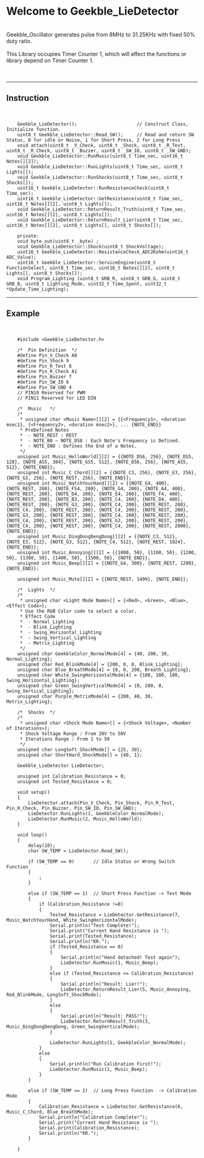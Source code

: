 # Welcome to Geekble_LieDetector<br>
<br>
Geekble_Oscillator generates pulse from 8MHz to 31.25KHz with fixed 50% duty ratio.<br>
<br>
This Library occupies Timer Counter 1, which will affect the functions or library depend on Timer Counter 1.<br>
<br>
<br>


***
## Instruction<br>
<br>
 
        Geekble_LieDetector();          			// Construct Class, Initialize function.
        uint8_t Geekble_LieDetector::Read_SW();		// Read and return SW Status, 0 for idle or Noise, 1 for Short Press, 2 for Long Press 
        void attach(uint8_t _V_Check, uint8_t _Shock, uint8_t _R_Test, uint8_t _R_Check, uint8_t _Buzzer, uint8_t _SW_IO, uint8_t _SW_GND);
        void Geekble_LieDetector::RunMusic(uint8_t Time_sec, uint16_t Notes[][2]);
        void Geekble_LieDetector::RunLights(uint8_t Time_sec, uint8_t Lights[]);
        void Geekble_LieDetector::RunShocks(uint8_t Time_sec, uint8_t Shocks[]);
        uint16_t Geekble_LieDetector::RunResistanceCheck(uint8_t Time_sec);
        uint16_t Geekble_LieDetector::GetResistance(uint8_t Time_sec, uint16_t Notes[][2], uint8_t Lights[]);
        void Geekble_LieDetector::ReturnResult_Truth(uint8_t Time_sec, uint16_t Notes[][2], uint8_t Lights[]);
        void Geekble_LieDetector::ReturnResult_Lier(uint8_t Time_sec, uint16_t Notes[][2], uint8_t Lights[], uint8_t Shocks[]);

        private:
        void byte_out(uint8_t _byte) ;
        void Geekble_LieDetector::Shock(uint8_t ShockVoltage);
        uint16_t Geekble_LieDetector::ResistanceCheck_ADC2Kohm(uint16_t ADC_Value);
        uint16_t Geekble_LieDetector::ServiceEngine(uint8_t FunctionSelect, uint8_t Time_sec, uint16_t Notes[][2], uint8_t Lights[], uint8_t Shocks[]);
        void Program_Lighting (uint8_t GRB_R, uint8_t GRB_G, uint8_t GRB_B, uint8_t Lighting_Mode, uint32_t Time_Spent, uint32_t *Update_Time_Lighting);

***
## Example<br>
<br>

        #include <Geekble_LieDetector.h>

        /*  Pin Definition  */
        #define Pin_V_Check A0
        #define Pin_Shock 9
        #define Pin_R_Test 8
        #define Pin_R_Check A1
        #define Pin_Buzzer 7
        #define Pin_SW_IO 6
        #define Pin_SW_GND 4
        // PIN10 Reserved for PWM
        // PIN11 Reserved for LED DIN
        
        /*  Music   */
        /*
         * unsigned char <Music Name>[][2] = {{<Frequency1>, <duration msec1}, {<Frequency2>, <duration msec2>}, ... {NOTE_END}}
         * PreDefined Notes
         *  - NOTE_REST : REST
         *  - NOTE_B0 ~ NOTE_DS8 : Each Note's Frequency is Defined.
         *  - NOTE_END : Defines the End of a Notes.
         */
        unsigned int Music_HelloWorld[][2] = {{NOTE_DS6, 256}, {NOTE_DS5, 128}, {NOTE_AS5, 384}, {NOTE_GS5, 512}, {NOTE_DS6, 256}, {NOTE_AS5, 512}, {NOTE_END}};
        unsigned int Music_C_Chord[][2] = {{NOTE_C3, 256}, {NOTE_E3, 256}, {NOTE_G3, 256}, {NOTE_REST, 256}, {NOTE_END}};
        unsigned int Music_WatchYourHand[][2] = {{NOTE_G4, 400}, {NOTE_REST, 200}, {NOTE_FS4, 200}, {NOTE_G4, 200}, {NOTE_A4, 400}, {NOTE_REST, 200}, {NOTE_D4, 200}, {NOTE_E4, 200}, {NOTE_F4, 400}, {NOTE_REST, 200}, {NOTE_B3, 200}, {NOTE_C4, 200}, {NOTE_D4, 400}, {NOTE_REST, 200}, {NOTE_G3, 200}, {NOTE_C4, 200}, {NOTE_REST, 200}, {NOTE_C4, 200}, {NOTE_REST, 200}, {NOTE_C4, 200}, {NOTE_REST, 200}, {NOTE_G3, 200}, {NOTE_REST, 200}, {NOTE_C4, 200}, {NOTE_REST, 200}, {NOTE_C4, 200}, {NOTE_REST, 200}, {NOTE_G3, 200}, {NOTE_REST, 200}, {NOTE_C4, 200}, {NOTE_REST, 200}, {NOTE_C4, 200}, {NOTE_REST, 2000}, {NOTE_END}};
        unsigned int Music_DingDongDengDong[][2] = {{NOTE_C3, 512}, {NOTE_E3, 512}, {NOTE_G3, 512}, {NOTE_C4, 512}, {NOTE_REST, 1024}, {NOTE_END}};
        unsigned int Music_Annoying[][2] = {{1000, 50}, {1100, 50}, {1200, 50}, {1300, 50}, {1400, 50}, {1500, 50}, {NOTE_END}};
        unsigned int Music_Beep[][2] = {{NOTE_G4, 300}, {NOTE_REST, 1200}, {NOTE_END}};

        unsigned int Music_Mute[][2] = {{NOTE_REST, 1499}, {NOTE_END}};

        /*  Lights  */
        /*
         * unsigned char <Light Mode Name>[] = {<Red>, <Green>, <Blue>, <Effect Code>};
         * Use the RGB Color code to select a color.
         * Effect Code
         *  - Normal_Lighting
         *  - Blink_Lighting
         *  - Swing_Horizontal_Lighting
         *  - Swing_Vertical_Lighting
         *  - Metrix_Lighting
         */
        unsigned char GeekbleColor_NormalMode[4] = {40, 200, 30, Normal_Lighting};
        unsigned char Red_BlinkMode[4] = {200, 0, 0, Blink_Lighting};
        unsigned char Blue_BreathMode[4] = {0, 0, 200, Breath_Lighting};
        unsigned char White_SwingHorizontalMode[4] = {100, 100, 100, Swing_Horizontal_Lighting};
        unsigned char Green_SwingVerticalMode[4] = {0, 200, 0, Swing_Vertical_Lighting};
        unsigned char Purple_MetrixMode[4] = {200, 40, 30, Metrix_Lighting};

        /*  Shocks  */
        /*
         * unsigned char <Shock Mode Name>[] = {<Shock Voltage>, <Number of Iterations>};
         * Shock Voltage Range : From 20V to 50V
         * Iterations Range : From 1 to 50
         */
        unsigned char LongSoft_ShockMode[] = {25, 30};
        unsigned char ShortHard_ShockMode[] = {40, 1};

        Geekble_LieDetector LieDetector;

        unsigned int Calibration_Resistance = 0;
        unsigned int Tested_Resistance = 0;

        void setup()
        {
            LieDetector.attach(Pin_V_Check, Pin_Shock, Pin_R_Test, Pin_R_Check, Pin_Buzzer, Pin_SW_IO, Pin_SW_GND);
            LieDetector.RunLights(1, GeekbleColor_NormalMode);
            LieDetector.RunMusic(2, Music_HelloWorld);
        }

        void loop()
        {
            delay(10);
            char SW_TEMP = LieDetector.Read_SW();

            if (SW_TEMP == 0)       // Idle Status or Wrong Switch Function
            {
                ;
            }

            else if (SW_TEMP == 1)  // Short Press Function -> Test Mode
            {
                if (Calibration_Resistance !=0)
                {
                    Tested_Resistance = LieDetector.GetResistance(7, Music_WatchYourHand, White_SwingHorizontalMode);
                    Serial.println("Test Complete!");
                    Serial.print("Current Hand Resistance is ");
                    Serial.print(Tested_Resistance);
                    Serial.println("KR.");
                    if (Tested_Resistance == 0)
                    {
                        Serial.println("Hand detached! Test again");
                        LieDetector.RunMusic(1, Music_Beep);
                    }
                    else if (Tested_Resistance <= Calibration_Resistance)
                    {
                        Serial.println("Result: Lier!");
                        LieDetector.ReturnResult_Lier(5, Music_Annoying, Red_BlinkMode, LongSoft_ShockMode);
                    }
                    else
                    {
                        Serial.println("Result: PASS!");
                        LieDetector.ReturnResult_Truth(3, Music_DingDongDengDong, Green_SwingVerticalMode);
                    }

                    LieDetector.RunLights(1, GeekbleColor_NormalMode);
                }
                else
                {
                    Serial.println("Run Calibration First!");
                    LieDetector.RunMusic(1, Music_Beep);
                }
            }

            else if (SW_TEMP == 2)  // Long Press Function  -> Calibration Mode
            {
                Calibration_Resistance = LieDetector.GetResistance(6, Music_C_Chord, Blue_BreathMode);
                Serial.println("Calibration Complete!");
                Serial.print("Current Hand Resistance is ");
                Serial.print(Calibration_Resistance);
                Serial.println("KR.");
            }

        }
